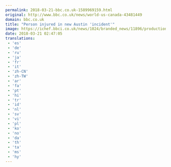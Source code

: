```yaml
---
permalink: 2018-03-21-bbc.co.uk-1589969159.html
original: http://www.bbc.co.uk/news/world-us-canada-43481449
domain: bbc.co.uk
title: "Person injured in new Austin 'incident'"
image: https://ichef.bbci.co.uk/news/1024/branded_news/11896/production/_100503817_de27-1.jpg
date: 2018-03-21 02:47:05
translations: 
 - 'es'
 - 'de'
 - 'ru'
 - 'ja'
 - 'fr'
 - 'it'
 - 'zh-CN'
 - 'zh-TW'
 - 'ar'
 - 'fa'
 - 'pt'
 - 'hi'
 - 'tr'
 - 'id'
 - 'nl'
 - 'sv'
 - 'vi'
 - 'pl'
 - 'ko'
 - 'no'
 - 'da'
 - 'th'
 - 'ta'
 - 'ms'
 - 'hy'
---
```


